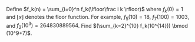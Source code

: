 Define $f_k(n) = \sum_{i=0}^n f_k(\lfloor\frac i k \rfloor)$ where $f_k(0) = 1$ and $\lfloor x \rfloor$ denotes the floor function.
For example, $f_5(10) = 18$, $f_7(100) = 1003$, and $f_2(10^3) = 264830889564$.
Find $(\sum_{k=2}^{10} f_k(10^{14})) \bmod (10^9+7)$.